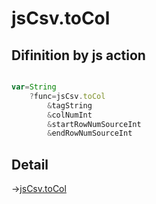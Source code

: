 # jsCsv.toCol

## Difinition by js action

```js.js

var=String
	?func=jsCsv.toCol
		&tagString
		&colNumInt
		&startRowNumSourceInt
		&endRowNumSourceInt
```

## Detail

->[jsCsv.toCol](https://github.com/puutaro/CommandClick/blob/master/md/developer/js_interface/details/JsCsv/toCol.md)
